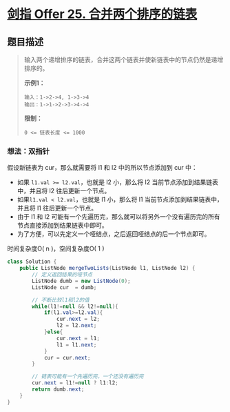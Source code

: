 # [剑指 Offer 25. 合并两个排序的链表](https://leetcode-cn.com/problems/he-bing-liang-ge-pai-xu-de-lian-biao-lcof/)

## 题目描述

>输入两个递增排序的链表，合并这两个链表并使新链表中的节点仍然是递增排序的。
>
>**示例1：**
>
>```
>输入：1->2->4, 1->3->4
>输出：1->1->2->3->4->4
>```
>
>**限制：**
>
>```
>0 <= 链表长度 <= 1000
>```

### 想法：双指针

假设新链表为 cur，那么就需要将 l1 和 l2 中的所以节点添加到 cur 中：

- 如果 `l1.val >= l2.val`，也就是 l2 小，那么将 l2 当前节点添加到结果链表中，并且将 l2 往后更新一个节点。
- 如果`l1.val < l2.val`，也就是 l1 小，那么将 l1 当前节点添加到结果链表中，并且将 l1 往后更新一个节点。
- 由于 l1 和 l2 可能有一个先遍历完，那么就可以将另外一个没有遍历完的所有节点直接添加到结果链表中即可。
- 为了方便，可以先定义一个哑结点，之后返回哑结点的后一个节点即可。

时间复杂度O( n )，空间复杂度O( 1 )

~~~java
class Solution {
    public ListNode mergeTwoLists(ListNode l1, ListNode l2) {
        // 定义返回结果的哑节点
        ListNode dumb = new ListNode(0);
        ListNode cur  = dumb;

        // 不断比较l1和l2的值
        while(l1!=null && l2!=null){
            if(l1.val>=l2.val){
                cur.next = l2;
                l2 = l2.next;
            }else{
                cur.next = l1;
                l1 = l1.next;
            }
            cur = cur.next;
        }

        // 链表可能有一个先遍历完，一个还没有遍历完
        cur.next = l1!=null ? l1:l2;
        return dumb.next;
    }
}
~~~













